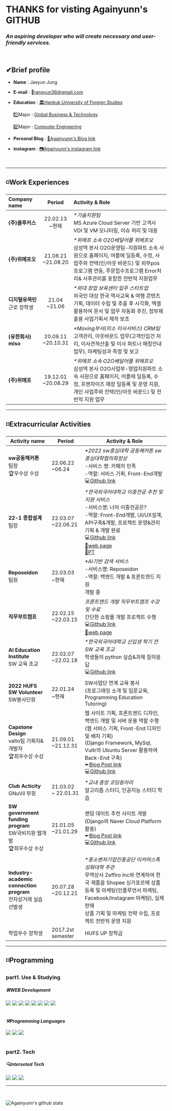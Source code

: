 # THANKS for visting Againyunn's GITHUB

### <em>An aspiring developer who will create necessary and user-friendly services.</em>

<br>

## <strong>✔Brief profile</strong>

- <b>Name</b> : Jaeyun Jung
   
- <b>E-mail</b> : 📧rangyun36@gmail.com

- <b>Education</b> : [🏛Hankuk University of Foreign Studies](https://www.hufs.ac.kr)

     1️⃣Major : [Global Business & Technology](http://hufsgbtgbt.cafe24.com)

     2️⃣Major : [Computer Engineering](https://computer.hufs.ac.kr/ces/index.do)

- <b>Personal Blog</b> : [📝Againyunn's Blog link](https://blog.naver.com/rangyun)
- <b>instagram</b> : [📷Againyunn's instagram link](https://www.instagram.com/again_yunn/)
<br>

---

## <strong>◽Work Experiences</strong>

| <b> Company name</b>&nbsp;&nbsp;&nbsp;&nbsp;&nbsp;&nbsp;&nbsp;&nbsp; | <b>Period | Activity & Role </b>|
| :--- | :---: | :--- |
| <strong>(주)클루커스</strong> | 22.02.13<br>~현재  |<em>*기술지원팀</em> <br>MS Azure Cloud Server 기반 고객사 VDI 및 VM 모니터링, 이슈 처리 및 대응 |
| <strong>(주)위메프오</strong> | 21.06.21 <br>~21.08.20 |<em>*위메프 소속 O2O배달어플 위메프오</em> <br> 삼성역 본사 O2O운영팀-지원파트 소속 사원으로 홈페이지, 어플에 딜등록, 수정, 사업주와 컨택(인/아웃 바운드) 및 외부pos프로그램 연동, 주문접수프로그램 Error처리& 사후관리를 포함한 전반적 지원업무|
| <strong>디지털유목민 </strong> <br> 근로 장학생| 21.04 <br>~21.06 |<em>*외대 창업 보육센터 입주 스타트업</em> <br> 외국인 대상 한국 역사교육 & 여행 콘텐츠 기획, 데이터 수립 및 추출 후 시각화, 엑셀 활용하여 문서 및 업무 자동화 추진, 정부제출용 사업기획서 제작 보조 |
| <strong>(유한회사) miso</strong> | 20.09.11 <br>~20.10.31 | <em>*Moving부서(미소 이사서비스) CRM팀</em><br>고객관리, 아웃바운드 업무(고객인입건 처리, 이사견적산출 및 이사 파트너 매칭안내 업무), 마케팅성과 측정 및 보고 |
| <strong>(주)위메프</strong> | 19.12.01 <br>~20.08.29 |<em>*위메프 소속 O2O배달어플 위메프오</em> <br>삼성역 본사 O2O사업부-영업지원파트 소속 사원으로 홈페이지, 어플에 딜등록, 수정, 프랜차이즈 매장 딜등록 및 운영 지원, 개인 사업주와 컨택(인/아웃 바운드) 및 전반적 지원 업무|

---
## ◽Extracurricular Activities

| <b> Activity name | Period | Activity & Role </b> |
|---|---|---|
| <strong>sw공동해커톤</strong><br>팀장<br>🏆우수상 수상 | 22.06.22<br>~06.24 |<em>*2022 sw중심대학 공동해커톤 sw중심대학협의회장상</em><br>-서비스 명: 카페의 민족 <br>-역할: 서비스 기획, Front-End개발 <br>💻[Github link](https://github.com/SW-HACKATHON-CAMIN) |
| <strong>22-1 종합설계</strong><br>팀장 | 22.03.07<br>~22.06.21 |<em>*한국외국어대학교 이중전공 추천 및 지원 서비스</em><br>-서비스명: 너의 이중전공은? <br>-역할: Front-End개발, UI/UX설계, API구축&개발, 프로젝트 운영&관리<br>기획 & 개발 완료 <br> 💻[Github link](https://github.com/Againyunn/Comprehensive-design) <br> [📱web page](http://43.200.48.156:8080/#/) <br> [🎤PT](https://www.miricanvas.com/v/116urx9)|
| <strong>Reposeidon</strong> <br>팀원 | 22.03.03<br>~현재 |<em>*AI기반 검색 서비스</em><br>-서비스명: Reposeidon<br>-역할: 백엔드 개발 & 프론트엔드 지원 <br> 개발 중 |
| <strong>직무부트캠프</strong> | 22.02.15<br>~22.03.15 | <em>프론트엔드 개발 직무부트캠프 수강 및 수료</em> <br>간단한 쇼핑몰 개발 프로젝트 수행 <br>💻[Github link](https://github.com/Againyunn/now) <br> [📱web page](https://againyunn.github.io/now/) |
| <strong>AI Education Institute</strong> <br>SW 교육 조교 | 22.02.07<br>~22.02.18 |<em>*한국외국어대학교 신입생 학기 전 SW 교육 조교</em><br>학생들의 python 실습&과제 질의응답 <br>💻[Github link](https://github.com/Againyunn/HUFS_SW_Education) |
| <strong>2022 HUFS SW Volunteer</strong> <br>SW봉사단원 | 22.01.24 <br>~현재 | SW사업단 연계 교육 봉사<br>(프로그래밍 소개 및 입문교육, Programming Education Tutoring) |
| <strong>Capstone Design</strong> <br>valto팀 기획자&개발자<br>🏆최우수상 수상  | 21.09.01<br>~21.12.31 | 웹 사이트 기획, 프론트엔드 디자인, 백엔드 개발 및 서버 운용 역할 수행<br>(웹 서비스 기획, Front-End 디자인 및 배치 기획)<br>(Django Framework, MySql, Vultr의 Ubuntu Server 활용하여 Back-End 구축)<br>✒[Blog Post link](https://blog.naver.com/rangyun/222619359347) <br>💻[Github link](https://github.com/Againyunn/valto) |
| <strong>Club Acticity</strong> <br>GNuVil 부원 | 21.03.02<br>~ 22.01.31 |<em>*교내 중앙 코딩동아리</em><br>알고리즘 스터디, 인공지능 스터디 학습 |
| <strong>SW government funding program</strong> <br>SW국비지원 웹개발 <br>🏆최우수상 수상 | 21.01.05<br>~21.01.29 | 랜덤 데이트 추천 사이트 개발 <br>(Django와 Naver Cloud Platform 활용)  <br>✒[Blog Post link](https://blog.naver.com/rangyun/222240831159) <br>💻[Github link](https://github.com/Againyunn/RandomDating)|
| <strong>Industry-academic connection program</strong><br>전자상거래 실습 선발생| 20.07.28<br>~20.12.21 |<em>*중소벤처기업진흥공단 이커머스특성화대학 주관</em><br>무역상사 Zeffiro Inc와 연계하여 한국 제품을 Shopee 싱가포르에 상품 등록 및 마케팅(인플루언서 마케팅, Facebook/Instagram 마케팅), 실제 판매 <br>상품 기획 및 마케팅 전략 수립, 프로젝트 전반적 운영 지원 |
| 학업우수 장학생 | 2017.2st semester | HUFS UP 장학금 |


---
## ◽Programming

### part1. Use & Studying
#### <em>🛠WEB Development</em>
<div align=left> 
  <img src="https://img.shields.io/badge/html5-E34F26?style=for-the-badge&logo=html5&logoColor=white"> 
  <img src="https://img.shields.io/badge/css-1572B6?style=for-the-badge&logo=css3&logoColor=white"> 
  <img src="https://img.shields.io/badge/javascript-F7DF1E?style=for-the-badge&logo=javascript&logoColor=black">
  <img src="https://img.shields.io/badge/react-61DAFB?style=for-the-badge&logo=react&logoColor=black"> 
  <img src="https://img.shields.io/badge/mysql-4479A1?style=for-the-badge&logo=mysql&logoColor=white"> 
  <img src="https://img.shields.io/badge/django-092E20?style=for-the-badge&logo=django&logoColor=white">
  <img src="https://img.shields.io/badge/php-777BB4?style=for-the-badge&logo=php&logoColor=white"> 
  <img src="https://img.shields.io/badge/spring-6DB33F?style=for-the-badge&logo=spring&logoColor=white">
</div>
<br>

#### <em>⚒Programming Languages</em>

<div align=left> 
  <img src="https://img.shields.io/badge/python-3776AB?style=for-the-badge&logo=python&logoColor=white"> 
  <img src="https://img.shields.io/badge/java-007396?style=for-the-badge&logo=java&logoColor=white"> 
  <img src="https://img.shields.io/badge/c-A8B9CC?style=for-the-badge&logo=c&logoColor=white">
</div>
<br>

### part2. Tech
#### <em>🔍Interseted Tech</em>
<div align=left> 
    <img src="https://img.shields.io/badge/web-000000?style=for-the-badge&logo=Mozilla&logoColor=white">
    <img src="https://img.shields.io/badge/cloud-3693F3?style=for-the-badge&logo=iCloud&logoColor=white">
    <img src="https://img.shields.io/badge/crypto-F7931A?style=for-the-badge&logo=Bitcoin&logoColor=white">
</div>

---

<br>

![Againyunn's github stats](https://github-readme-stats.vercel.app/api?username=Againyunn&show_icons=true)
